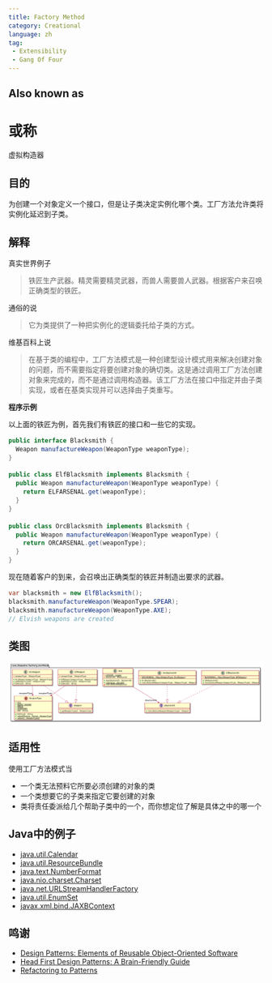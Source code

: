```yaml
---
title: Factory Method
category: Creational
language: zh
tag:
 - Extensibility
 - Gang Of Four
---
```


## Also known as
# 或称

虚拟构造器

## 目的
为创建一个对象定义一个接口，但是让子类决定实例化哪个类。工厂方法允许类将实例化延迟到子类。

## 解释
真实世界例子

> 铁匠生产武器。精灵需要精灵武器，而兽人需要兽人武器。根据客户来召唤正确类型的铁匠。

通俗的说

> 它为类提供了一种把实例化的逻辑委托给子类的方式。

维基百科上说

> 在基于类的编程中，工厂方法模式是一种创建型设计模式用来解决创建对象的问题，而不需要指定将要创建对象的确切类。这是通过调用工厂方法创建对象来完成的，而不是通过调用构造器。该工厂方法在接口中指定并由子类实现，或者在基类实现并可以选择由子类重写。

 **程序示例**

以上面的铁匠为例，首先我们有铁匠的接口和一些它的实现。

```java
public interface Blacksmith {
  Weapon manufactureWeapon(WeaponType weaponType);
}

public class ElfBlacksmith implements Blacksmith {
  public Weapon manufactureWeapon(WeaponType weaponType) {
    return ELFARSENAL.get(weaponType);
  }
}

public class OrcBlacksmith implements Blacksmith {
  public Weapon manufactureWeapon(WeaponType weaponType) {
    return ORCARSENAL.get(weaponType);
  }
}
```

现在随着客户的到来，会召唤出正确类型的铁匠并制造出要求的武器。

```java
var blacksmith = new ElfBlacksmith();
blacksmith.manufactureWeapon(WeaponType.SPEAR);
blacksmith.manufactureWeapon(WeaponType.AXE);
// Elvish weapons are created
```

## 类图
![alt text](./etc/factory-method.urm.png "Factory Method pattern class diagram")

## 适用性
使用工厂方法模式当

* 一个类无法预料它所要必须创建的对象的类
* 一个类想要它的子类来指定它要创建的对象
* 类将责任委派给几个帮助子类中的一个，而你想定位了解是具体之中的哪一个

## Java中的例子

* [java.util.Calendar](http://docs.oracle.com/javase/8/docs/api/java/util/Calendar.html#getInstance--)
* [java.util.ResourceBundle](http://docs.oracle.com/javase/8/docs/api/java/util/ResourceBundle.html#getBundle-java.lang.String-)
* [java.text.NumberFormat](http://docs.oracle.com/javase/8/docs/api/java/text/NumberFormat.html#getInstance--)
* [java.nio.charset.Charset](http://docs.oracle.com/javase/8/docs/api/java/nio/charset/Charset.html#forName-java.lang.String-)
* [java.net.URLStreamHandlerFactory](http://docs.oracle.com/javase/8/docs/api/java/net/URLStreamHandlerFactory.html#createURLStreamHandler-java.lang.String-)
* [java.util.EnumSet](https://docs.oracle.com/javase/8/docs/api/java/util/EnumSet.html#of-E-)
* [javax.xml.bind.JAXBContext](https://docs.oracle.com/javase/8/docs/api/javax/xml/bind/JAXBContext.html#createMarshaller--)

## 鸣谢

* [Design Patterns: Elements of Reusable Object-Oriented Software](https://www.amazon.com/gp/product/0201633612/ref=as_li_tl?ie=UTF8&camp=1789&creative=9325&creativeASIN=0201633612&linkCode=as2&tag=javadesignpat-20&linkId=675d49790ce11db99d90bde47f1aeb59)
* [Head First Design Patterns: A Brain-Friendly Guide](https://www.amazon.com/gp/product/0596007124/ref=as_li_tl?ie=UTF8&camp=1789&creative=9325&creativeASIN=0596007124&linkCode=as2&tag=javadesignpat-20&linkId=6b8b6eea86021af6c8e3cd3fc382cb5b)
* [Refactoring to Patterns](https://www.amazon.com/gp/product/0321213351/ref=as_li_tl?ie=UTF8&camp=1789&creative=9325&creativeASIN=0321213351&linkCode=as2&tag=javadesignpat-20&linkId=2a76fcb387234bc71b1c61150b3cc3a7)
